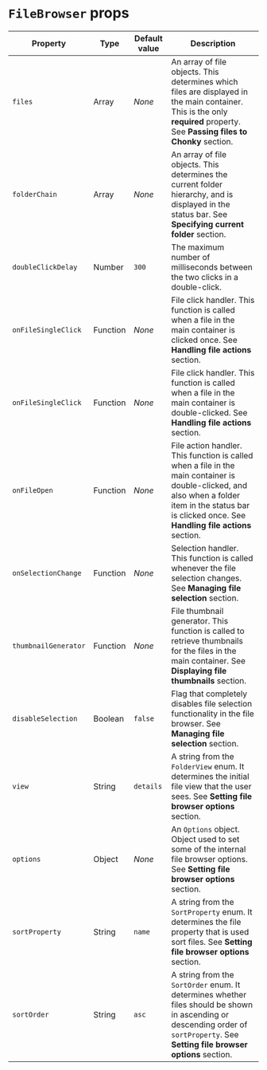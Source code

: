 
# `FileBrowser` props

| Property             | Type     | Default value | Description                                                                                                                                                                                             |
|----------------------|----------|---------------|---------------------------------------------------------------------------------------------------------------------------------------------------------------------------------------------------------|
| `files`              | Array    | *None*        | An array of file objects. This determines which files are displayed in the main container. This is the only **required** property. See **Passing files to Chonky** section.                             |
| `folderChain`        | Array    | *None*        | An array of file objects. This determines the current folder hierarchy, and is displayed in the status bar. See **Specifying current folder** section.                                                  |
| `doubleClickDelay`   | Number   | `300`         | The maximum number of milliseconds between the two clicks in a double-click.                                                                                                                            |
| `onFileSingleClick`  | Function | *None*        | File click handler. This function is called when a file in the main container is clicked once. See **Handling file actions** section.                                                                   |
| `onFileSingleClick`  | Function | *None*        | File click handler. This function is called when a file in the main container is double-clicked. See **Handling file actions** section.                                                                 |
| `onFileOpen`         | Function | *None*        | File action handler. This function is called when a file in the main container is double-clicked, and also when a folder item in the status bar is clicked once. See **Handling file actions** section. |
| `onSelectionChange`  | Function | *None*        | Selection handler. This function is called whenever the file selection changes. See **Managing file selection** section.                                                                                |
| `thumbnailGenerator` | Function | *None*        | File thumbnail generator. This function is called to retrieve thumbnails for the files in the main container. See **Displaying file thumbnails** section.                                               |
| `disableSelection`   | Boolean  | `false`       | Flag that completely disables file selection functionality in the file browser. See **Managing file selection** section.                                                                                |
| `view`               | String   | `details`     | A string from the `FolderView` enum. It determines the initial file view that the user sees. See **Setting file browser options** section.                                                              |
| `options`            | Object   | *None*        | An `Options` object. Object used to set some of the internal file browser options. See **Setting file browser options** section.                                                                        |
| `sortProperty`       | String   | `name`        | A string from the `SortProperty` enum. It determines the file property that is used sort files. See **Setting file browser options** section.                                                           |
| `sortOrder`          | String   | `asc`         | A string from the `SortOrder` enum. It determines whether files should be shown in ascending or descending order of `sortProperty`. See **Setting file browser options** section.                       |

